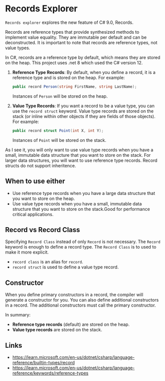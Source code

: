 # Records Explorer

`Records explorer` explores the new feature of C# 9.0, Records.

Records are reference types that provide synthesized methods to implement value equality. They are immutable per default and can be deconstructed. It is important to note that records are reference types, not value types.

In C#, records are a reference type by default, which means they are stored on the heap. This project uses .net 8 which used the C# version 12.

1. **Reference Type Records**: By default, when you define a record, it is a reference type and is stored on the heap. For example:

    ```csharp
    public record Person(string FirstName, string LastName);
    ```

    Instances of `Person` will be stored on the heap.

2. **Value Type Records**: If you want a record to be a value type, you can use the `record struct` keyword. Value type records are stored on the stack (or inline within other objects if they are fields of those objects). For example:

    ```csharp
    public record struct Point(int X, int Y);
    ```

    Instances of `Point` will be stored on the stack.

As I see it, you will only want to use value type records when you have a small, immutable data structure that you want to store on the stack. For larger data structures, you will want to use reference type records. Record structs do not support inheritence.

## When to use either

- Use reference type records when you have a large data structure that you want to store on the heap.
- Use value type records when you have a small, immutable data structure that you want to store on the stack.Good for performance critical applications.

## Record vs Record Class

Specifying `Record Class` instead of only `Record` is not necessary. The `Record` keyword is enough to define a record type. The `Record Class` is to used to make it more explicit.

- `record class` is an alias for `record`.
- `record struct` is used to define a value type record.

## Constructor

When you define primary constructors in a record, the compiler will generate a constructor for you. You can also define additional constructors in a record. The additional constructors must call the primary constructor.

In summary:
- **Reference type records** (default) are stored on the heap.
- **Value type records** are stored on the stack.

## Links
- https://learn.microsoft.com/en-us/dotnet/csharp/language-reference/builtin-types/record
- https://learn.microsoft.com/en-us/dotnet/csharp/language-reference/keywords/reference-types

